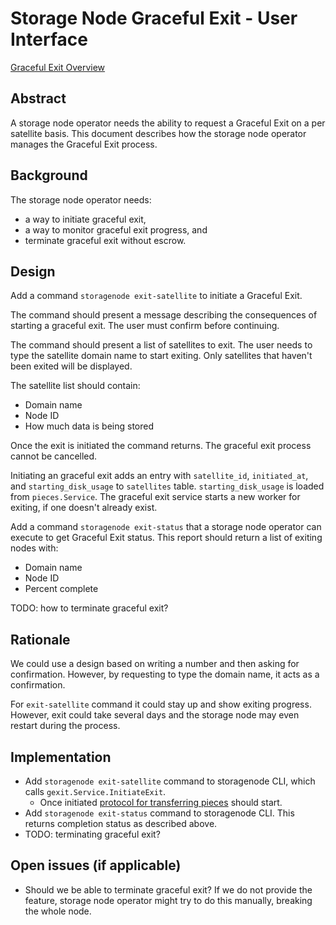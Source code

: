 # Storage Node Graceful Exit - User Interface

[Graceful Exit Overview](storagenode-graceful-exit-overview.md)

## Abstract

A storage node operator needs the ability to request a Graceful Exit on a per satellite basis.
This document describes how the storage node operator manages the Graceful Exit process.

## Background

The storage node operator needs:
- a way to initiate graceful exit, 
- a way to monitor graceful exit progress, and
- terminate graceful exit without escrow.

## Design

Add a command `storagenode exit-satellite` to initiate a Graceful Exit.

The command should present a message describing the consequences of starting a graceful exit. The user must confirm before continuing.

The command should present a list of satellites to exit. The user needs to type the satellite domain name to start exiting. Only satellites that haven't been exited will be displayed.

The satellite list should contain:
- Domain name
- Node ID
- How much data is being stored

Once the exit is initiated the command returns. The graceful exit process cannot be cancelled.

Initiating an graceful exit adds an entry with `satellite_id`, `initiated_at`, and `starting_disk_usage` to 
`satellites` table. `starting_disk_usage` is loaded from `pieces.Service`. The graceful exit service starts a new worker for exiting, if one doesn't already exist.

Add a command `storagenode exit-status` that a storage node operator can execute to get Graceful Exit status.  This report should return a list of exiting nodes with:
- Domain name
- Node ID
- Percent complete

TODO: how to terminate graceful exit?

## Rationale

We could use a design based on writing a number and then asking for confirmation. However, by requesting to type the domain name, it acts as a confirmation.

For `exit-satellite` command it could stay up and show exiting progress. However, exit could take several days and the storage node may even restart during the process.

## Implementation

- Add `storagenode exit-satellite` command to storagenode CLI, which calls `gexit.Service.InitiateExit`.
	- Once initiated [protocol for transferring pieces](storagenode-graceful-exit-protocol.md) should start.
- Add `storagenode exit-status` command to storagenode CLI. This returns completion status as described above.
- TODO: terminating graceful exit?

## Open issues (if applicable)

- Should we be able to terminate graceful exit? If we do not provide the feature, storage node operator might try to do this manually, breaking the whole node.